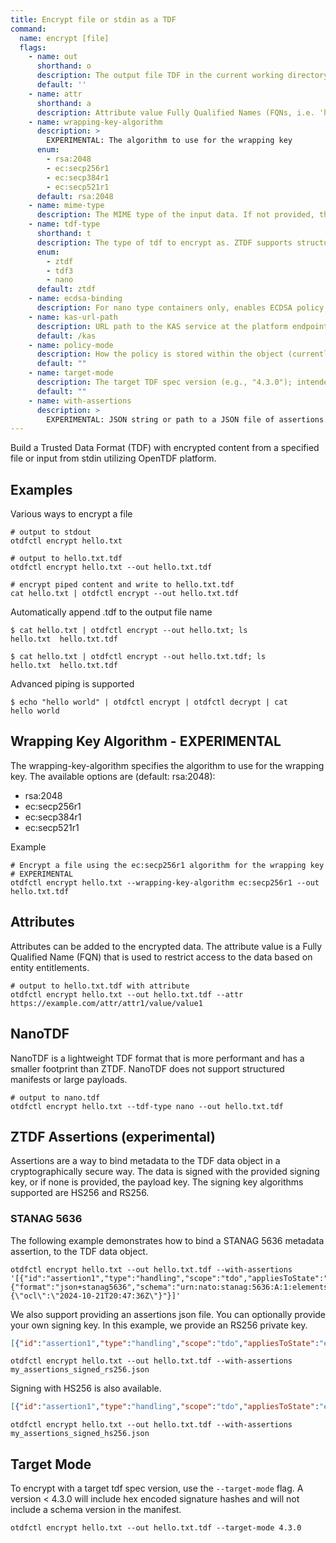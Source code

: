 ```yaml
---
title: Encrypt file or stdin as a TDF
command:
  name: encrypt [file]
  flags:
    - name: out
      shorthand: o
      description: The output file TDF in the current working directory instead of stdout ('-o file.txt' and '-o file.txt.tdf' both write the TDF as file.txt.tdf).
      default: ''
    - name: attr
      shorthand: a
      description: Attribute value Fully Qualified Names (FQNs, i.e. 'https://example.com/attr/attr1/value/value1') to apply to the encrypted data.
    - name: wrapping-key-algorithm
      description: >
        EXPERIMENTAL: The algorithm to use for the wrapping key 
      enum:
        - rsa:2048
        - ec:secp256r1
        - ec:secp384r1
        - ec:secp521r1
      default: rsa:2048  
    - name: mime-type
      description: The MIME type of the input data. If not provided, the MIME type is inferred from the input data.
    - name: tdf-type
      shorthand: t
      description: The type of tdf to encrypt as. ZTDF supports structured manifests and larger payloads. NanoTDF has a smaller footprint and more performant, but does not support structured manifests or large payloads. (tdf3 is an alias for ztdf)
      enum:
        - ztdf
        - tdf3
        - nano
      default: ztdf
    - name: ecdsa-binding
      description: For nano type containers only, enables ECDSA policy binding
    - name: kas-url-path
      description: URL path to the KAS service at the platform endpoint domain. Leading slash is required if needed.
      default: /kas
    - name: policy-mode
      description: How the policy is stored within the object (currently nanoTDF only) [plaintext|encrypted]
      default: ""
    - name: target-mode
      description: The target TDF spec version (e.g., "4.3.0"); intended for legacy compatibility and subject to removal.
      default: ""
    - name: with-assertions
      description: >
        EXPERIMENTAL: JSON string or path to a JSON file of assertions to bind metadata to the TDF. See examples for more information. WARNING: Providing keys in a JSON string is strongly discouraged. If including sensitive keys, instead provide a path to a JSON file containing that information.
---
```


Build a Trusted Data Format (TDF) with encrypted content from a specified file or input from stdin utilizing OpenTDF platform.

## Examples

Various ways to encrypt a file

```shell
# output to stdout
otdfctl encrypt hello.txt

# output to hello.txt.tdf
otdfctl encrypt hello.txt --out hello.txt.tdf

# encrypt piped content and write to hello.txt.tdf
cat hello.txt | otdfctl encrypt --out hello.txt.tdf
```

Automatically append .tdf to the output file name

```shell
$ cat hello.txt | otdfctl encrypt --out hello.txt; ls
hello.txt  hello.txt.tdf

$ cat hello.txt | otdfctl encrypt --out hello.txt.tdf; ls
hello.txt  hello.txt.tdf
```

Advanced piping is supported

```shell
$ echo "hello world" | otdfctl encrypt | otdfctl decrypt | cat
hello world
```

## Wrapping Key Algorithm - EXPERIMENTAL

The wrapping-key-algorithm specifies the algorithm to use for the wrapping key. The available options are (default: rsa:2048):
- rsa:2048
- ec:secp256r1
- ec:secp384r1
- ec:secp521r1

Example
```shell
# Encrypt a file using the ec:secp256r1 algorithm for the wrapping key
# EXPERIMENTAL
otdfctl encrypt hello.txt --wrapping-key-algorithm ec:secp256r1 --out hello.txt.tdf
```

## Attributes

Attributes can be added to the encrypted data. The attribute value is a Fully Qualified Name (FQN) that is used to
restrict access to the data based on entity entitlements.

```shell
# output to hello.txt.tdf with attribute
otdfctl encrypt hello.txt --out hello.txt.tdf --attr https://example.com/attr/attr1/value/value1
```

## NanoTDF

NanoTDF is a lightweight TDF format that is more performant and has a smaller footprint than ZTDF. NanoTDF does not
support structured manifests or large payloads.

```shell
# output to nano.tdf
otdfctl encrypt hello.txt --tdf-type nano --out hello.txt.tdf
```

## ZTDF Assertions (experimental)

Assertions are a way to bind metadata to the TDF data object in a cryptographically secure way. The data is signed with the provided signing key, or if none is provided, the payload key. The signing key algorithms supported are HS256 and RS256. 

### STANAG 5636

The following example demonstrates how to bind a STANAG 5636 metadata assertion, to the TDF data object.

```shell
otdfctl encrypt hello.txt --out hello.txt.tdf --with-assertions '[{"id":"assertion1","type":"handling","scope":"tdo","appliesToState":"encrypted","statement":{"format":"json+stanag5636","schema":"urn:nato:stanag:5636:A:1:elements:json","value":"{\"ocl\":\"2024-10-21T20:47:36Z\"}"}]'
```

We also support providing an assertions json file. 
You can optionally provide your own signing key. In this example, we provide an RS256 private key.
```json
[{"id":"assertion1","type":"handling","scope":"tdo","appliesToState":"encrypted","statement":{"format":"json+stanag5636","schema":"urn:nato:stanag:5636:A:1:elements:json","value":"{\"ocl\":\"2024-10-21T20:47:36Z\"}"},"signingKey":{"alg":"RS256","key":"-----BEGIN PRIVATE KEY-----\nMIIEugIBADANBgkqhkiG9w0BAQEFAASCBKQwggSgAgEAAoIBAQCavTBGx1c3Q702\nKW3GgbILpljAdt2I9XO86eb296fmDsWmbcc6bKB2LTbVZfU6VK5r45KtcY+MzbFt\njctOsUdBdAQhOOtpdBGnm+UoNsGc6u2NgNoprMFeBNhV16UTgAgC5BoahO50xqwc\nEaIs8RaJMvjJJ5zQ3MefazvZDiGfn8omkgk4aqPRKU1WK5903KWSOsndqmhgW/Uy\nHCLcQX+IVlDl6dwMMmZwb9RgXeaxu4dHMCsklDvfcE1G+JxYX+eqLErGmu+bxOzx\nrni2vw1ntwS7W7kboBj+lkUaTiaXyre/mjWNrvHDZ2CkmVLxOXzy1TOz7sYbwhvy\nfuYep49NAgMBAAECgf8N2RrYrTRyIZmlzMJZgpc4gCujIqSPjJfEn3D5XC5+w9XA\nu/lfONZbn/9Y6/CeTgRcpYRNKO9QI0pb3RQzgiLBO+/Z1UJjtORxR0gXdJ0XXVTz\ntLWsD4dCycpkyT8snLkMQFdzXXRAefNyYdavOVz0kvCNgGgw606rZhkYbtHUCM3X\nb1LZFcIAYrpftKUXxn+xOcSjIKdqKoUlBW6Yk7iTjJuy/Su63gTJ5PbgKpNvK7Xu\nyzu4L7t2pswE5pWxb7uMMpTujqLNYiaXDlzpy/fPN8EjL1mhKzia365+EJ3uKH8c\nQ9dz/1g36lSQnD/lus0cES9xXzQ6+1izc17dTsECgYEA1XGM4PVxCt4TaApDoT7X\npeLDG9pQW55DQQiix4A/0EmQgxf6WN0uZ4b8lds02JhNBGVUIe2nyTNknV+9styu\nJsKJhq+KjrcHmE8uy18++G2cZuOM2S49p8y0HPA8YBcRBC4fAoKFFG3cmrIJW5Vu\nMzzaN+W3/1h/xdkUTpI1lYkCgYEAuZdHWrMNt96WMUuaSwu2tg3BHaYhSeyIcbwi\nm2mIOeLQ6gGtGqyALC6N/K8Ie8KwkisTI9GqcX8O9FrkZx4RvkQrONUaS4aXEJ28\nEZzwJenybkSuWunypVLMmp/pN7+mZZ7GUaDbXTF6pg4GOrlp6MIUk4plJYGXXumg\nqaXvPqUCgYA0pmvf2etmiN00nsOL9Npw+vyx1CpaTzG7ywuMNqCHGn5hN/rzDKwz\nsWKA/K+OdhMZcH1OWTc4NEsvXryGcFUtDnOqG4cMKS3gbjfWxsnbsf4QizTlJbjj\nuWT8dm4OLeJuq4nOrq9xGKCAMEaKptOmI+6YNzwp6oSqIyAVOY+qMQKBgDM7IlRU\nNwY5qIYlE4uByUcKFvQDRw8r/yI+R+NUx2kLRpZCLjG9yofntgQ5oQLg5HME9vyd\nRQqdg1hKuuAIOeem07OVh/OvTIYmtKK8CsK8iNKNnP+1suiWKarJV8yu19UXdjFU\nURmxreSm3GtbgXPiF2H/AxrOYiWuIk6SYq+NAoGAZy96GLP3HfA41UWFZH6b8ZdP\nM6CXKDDvHOk06S/hwmhvq3UO5lQULZ+pd+aURv/TDF9DXhZIyl1CXqyOYB5IqJjk\nAFI8A9n/naq7GyIZZRjzJu2blhSjW3ukkS/5CO4zJ6HfauSUjQA4u+5RStjeK3zd\nF267fElUPN4+pSOAhPI=\n-----END PRIVATE KEY-----\n"}}]
```
```shell
otdfctl encrypt hello.txt --out hello.txt.tdf --with-assertions my_assertions_signed_rs256.json
```
Signing with HS256 is also available.
```json
[{"id":"assertion1","type":"handling","scope":"tdo","appliesToState":"encrypted","statement":{"format":"json+stanag5636","schema":"urn:nato:stanag:5636:A:1:elements:json","value":"{\"ocl\":\"2024-10-21T20:47:36Z\"}"},"signingKey":{"alg":"HS256","key":"k0cn4xBcY+49z5gs4OHUs/kbQ3/T8p+uUW9pIQ/9aqE="}}]
```
```shell
otdfctl encrypt hello.txt --out hello.txt.tdf --with-assertions my_assertions_signed_hs256.json
```

## Target Mode

To encrypt with a target tdf spec version, use the `--target-mode` flag. A version < 4.3.0 will include hex encoded signature hashes and will not include a schema version in the manifest.

```shell
otdfctl encrypt hello.txt --out hello.txt.tdf --target-mode 4.3.0
```
